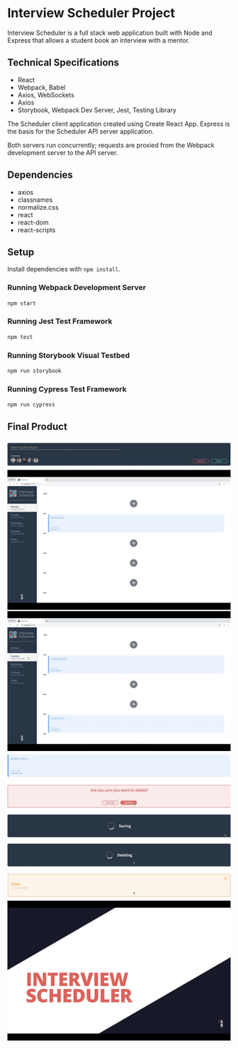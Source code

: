 # Interview Scheduler Project

Interview Scheduler is a full stack web application built with Node and Express that allows a student book an interview with a mentor.

## Technical Specifications

- React
- Webpack, Babel
- Axios, WebSockets
- Axios
- Storybook, Webpack Dev Server, Jest, Testing Library

The Scheduler client application created using Create React App. Express is the basis for the Scheduler API server application.

Both servers run concurrently; requests are proxied from the Webpack development server to the API server.

## Dependencies

- axios
- classnames
- normalize.css
- react
- react-dom
- react-scripts

## Setup

Install dependencies with `npm install`.

### Running Webpack Development Server

```sh
npm start
```

### Running Jest Test Framework

```sh
npm test
```

### Running Storybook Visual Testbed

```sh
npm run storybook
```

### Running Cypress Test Framework

```sh
npm run cypress
```

## Final Product

!["Appointment-form"](https://github.com/catuchi/scheduler/blob/master/docs/Appointment-form.jpeg?raw=true)
!["Appointments-for-Monday"](https://github.com/catuchi/scheduler/blob/master/docs/Appointments-for-Monday.png?raw=true)
!["Appointments-for-Tuesday"](https://github.com/catuchi/scheduler/blob/master/docs/Appointments-for-Tuesday.png?raw=true)
!["created-appointment"](https://github.com/catuchi/scheduler/blob/master/docs/created-appointment.jpeg?raw=true)
!["Confirmation-status"](https://github.com/catuchi/scheduler/blob/master/docs/Confirmation-status.jpeg?raw=true)
!["Saving-status"](https://github.com/catuchi/scheduler/blob/master/docs/Saving-status.jpeg?raw=true)
!["Deleting-status"](https://github.com/catuchi/scheduler/blob/master/docs/Deleting-status.jpeg?raw=true)
!["Error-messsage"](https://github.com/catuchi/scheduler/blob/master/docs/Error-messsage.jpeg?raw=true)
!["Interview-Scheduler"](https://github.com/catuchi/scheduler/blob/master/docs/Interview-Scheduler.png?raw=true)
